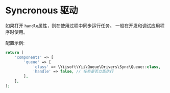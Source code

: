 Syncronous 驱动
=================

如果打开 `handle`属性，则在使用过程中同步运行任务。
一般在开发和调试应用程序时使用。

配置示例:

```php
return [
    'components' => [
        'queue' => [
            'class' => \Yiisoft\Yii\Queue\Drivers\Sync\Queue::class,
            'handle' => false, // 任务是否立即执行
        ],
    ],
];
```
